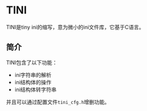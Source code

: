 # TINI #

TINI是tiny ini的缩写，意为微小的ini文件库，它基于C语言。

## 简介 ##

TINI包含了以下功能：

- ini字符串的解析
- ini结构体的操作
- ini结构体转字符串

并且可以通过配置文件`tini_cfg.h`增删功能。
